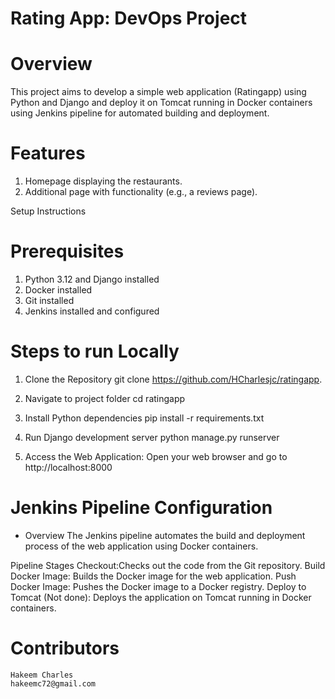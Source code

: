 # Rating App: DevOps Project

# Overview
This project aims to develop a simple web application (Ratingapp) using Python and Django and deploy it on Tomcat running in Docker containers using Jenkins pipeline for automated building and deployment.

# Features
1. Homepage displaying the restaurants.
2. Additional page with functionality (e.g., a reviews page).

Setup Instructions

# Prerequisites
1. Python 3.12 and Django installed
2. Docker installed
3. Git installed
4. Jenkins installed and configured


# Steps to run Locally
1. Clone the Repository 
    git clone https://github.com/HCharlesjc/ratingapp.

2. Navigate to project folder
    cd ratingapp

3. Install Python dependencies
    pip install -r requirements.txt
    
4. Run Django development server
    python manage.py runserver

5. Access the Web Application:
    Open your web browser and go to http://localhost:8000
    

# Jenkins Pipeline Configuration
- Overview
The Jenkins pipeline automates the build and deployment process of the web application using Docker containers.

Pipeline Stages
Checkout:Checks out the code from the Git repository.
Build Docker Image: Builds the Docker image for the web application.
Push Docker Image: Pushes the Docker image to a Docker registry.
Deploy to Tomcat (Not done): Deploys the application on Tomcat running in Docker containers.


# Contributors
    Hakeem Charles
    hakeemc72@gmail.com